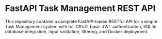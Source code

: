 # FastAPI Task Management REST API

This repository contains a complete FastAPI-based RESTful API for a simple Task Management system with full CRUD, basic JWT authentication, SQLite database integration, input validation, filtering, and Docker deployment.
